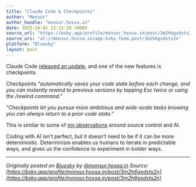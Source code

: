 ```yaml
---
title: "Claude Code & Checkpoints"
author: "Monsur"
author_handle: "monsur.hossa.in"
date: 2025-10-05 13:13:29 +0000
source_url: "https://bsky.app/profile/monsur.hossa.in/post/3m2h6gxdxts2n"
source_uri: "at://monsur.hossa.in/app.bsky.feed.post/3m2h6gxdxts2n"
platform: "Bluesky"
layout: post
---
```


Claude Code [released an update](https://www.anthropic.com/news/enabling-claude-code-to-work-more-autonomously), and one of the new features is checkpoints.

Checkpoints _"automatically saves your code state before each change, and you can instantly rewind to previous versions by tapping Esc twice or using the /rewind command."_

_"Checkpoints let you pursue more ambitious and wide-scale tasks knowing you can always return to a prior code state."_

This is similar to some of [my observations](https://bsky.app/profile/monsur.hossa.in/post/3lzchguxlpc2w) around source control and AI.

Coding with AI isn't perfect, but it doesn't need to be if it can be more deterministic. Determinism enables us humans to iterate in predictable ways, and gives us the confidence to experiment in bolder ways.

<!--more-->

---

*Originally posted on [Bluesky](https://bsky.app/profile/monsur.hossa.in/post/3m2h6gxdxts2n) by [@monsur.hossa.in](https://bsky.app/profile/monsur.hossa.in)*
*Source: [https://bsky.app/profile/monsur.hossa.in/post/3m2h6gxdxts2n](https://bsky.app/profile/monsur.hossa.in/post/3m2h6gxdxts2n)*
